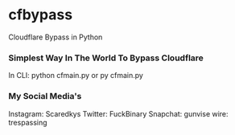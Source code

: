 # cfbypass
Cloudflare Bypass in Python

### Simplest Way In The World To Bypass Cloudflare
In CLI:
python cfmain.py
or
py cfmain.py
### My Social Media's 
Instagram: Scaredkys
Twitter: FuckBinary
Snapchat: gunvise
wire: trespassing
